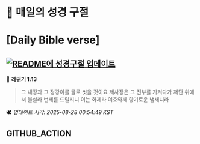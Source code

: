 # 🙏 매일의 성경 구절
# [Daily Bible verse]
## [![README에 성경구절 업데이트](https://github.com/DONGSUKA/first_test/actions/workflows/update-readme-bible.yml/badge.svg)](https://github.com/DONGSUKA/first_test/actions/workflows/update-readme-bible.yml)
<!-- START_BIBLE_VERSE -->
📖 **레위기 1:13**
> 그 내장과 그 정강이를 물로 씻을 것이요 제사장은 그 전부를 가져다가 제단 위에서 불살라 번제를 드릴지니 이는 화제라 여호와께 향기로운 냄새니라

🕊️ _업데이트 시각: 2025-08-28 00:54:49 KST_
  <!-- END_BIBLE_VERSE -->
## GITHUB_ACTION
